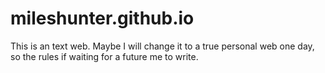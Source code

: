 # mileshunter.github.io
This is an text web. Maybe I will change it to  a true personal web one day, so the rules if waiting for a future me to write.
